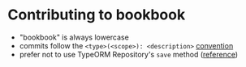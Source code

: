 # Contributing to bookbook
* "bookbook" is always lowercase
* commits follow the `<type>(<scope>): <description>` [convention](https://www.conventionalcommits.org/)
* prefer not to use TypeORM Repository's `save` method ([reference](https://dev.to/rishit/optimizing-typeorm-tips-from-experience-part-1-dont-use-save-4ke9))
